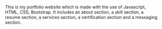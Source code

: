 This is my portfolio website which is made with the use of Javascript, HTML, CSS, Bootstrap. It includes an about section, a skill section, a resume section, a services section, a certification section and a messaging section.
